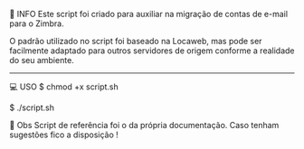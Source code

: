 🧠 INFO
Este script foi criado para auxiliar na migração de contas de e-mail para o Zimbra.

O padrão utilizado no script foi baseado na Locaweb, mas pode ser facilmente adaptado para outros servidores de origem conforme a realidade do seu ambiente.
_____________________________________________________________________________________________________
💻 USO 
$ chmod +x script.sh

$ ./script.sh

📌 Obs
Script de referência foi o da própria documentação. Caso tenham sugestões fico a disposição !
